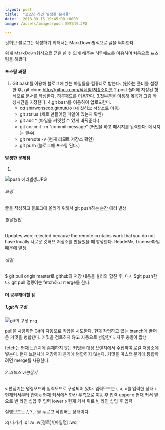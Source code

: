 ```yaml
---
layout: post
title:  "포스팅 하면 발생한 문제들"
date:   2018-09-15 19:45:00 +0000
image: /assets/images/push 에러발생.JPG

---
```

깃허브 블로그는 작성하기 위해서는 MarkDown형식으로 글을 써야한다. 

쉽게 MarkDown형식으로 글을 쓸 수 있게 해주는 하루패드를 이용하여 처음으로 포스팅을 해봤다.

#### 포스팅 과정
1. Git bash를 이용해 블로그에 있는 파일들을 컴퓨터로 받는다. (원하는 폴더를 설정한 후, git clone http://github.com/닉네임/저장소이름
2.post 폴더에 지정된 형식으로 문서를 작성한다. 하루패드를 이용한다.
3.첫부분을 이용해 제목과 그림 작성시간을 지정한다.
4.git bash를 이용하여 업로드한다.
	- cd shinwonseob.github.io  (내 깃허브 저장소로 이동)
	- git status  (세로 만들어진 파일이 있는지 확인)
	- git add *  (파일을 커밋할 수 있게 바꿔준다.)
	- git commit -m "commit message"  (커밋을 하고 메시지를 입력한다. 메시지는 필수)
	- git remote -v  (현재 리모트 저장소 확인)
	- git push  (블로그에 포스팅 된다.)

#### 발생한 문제점

1.

![push 에러발생.JPG](https://user-images.githubusercontent.com/22044022/45585963-7014a900-b929-11e8-8fd7-df962799198c.JPG)


###### 과정
글을 작성하고 블로그에 올리기 위해서 git push하는 순간 에러 발생

###### 발생원인
Updates were rejected because the remote contains work that you do not have locally
새로운 깃허브 저장소를 만들었을 때 발생한다. ReadeMe, License파일 때문에 발생.

###### 해결
$ git pull origin master로 github의 저장 내용을 불러와 합친 후, 다시 $git push한다.
git pull 명령어는 fetch하고 merge를 한다.


#### 더 공부해야할 점
##### 1.git의 구성

![git의 구성.png](https://user-images.githubusercontent.com/22044022/45585969-83c00f80-b929-11e8-9f3f-389d5456a51b.png)

pull을 사용하면 Git이 자동으로 작업을 시도한다. 현재 작업하고 있는 branch에 끌어온 커밋을 병합한다.
커밋을 검토하지 않고 자동으로 병합한다. 자주 충돌이 랍생

fetch는 현재 브랜치에 존재하지 않는 커밋을 대상 브랜치에서 수집하여 로컬 저장소에 넣는다.
현재 브랜치에 저장하지 분기에 병합하지 않는다. 커밋을 마스터 분기에 통합하려면 merge를 사용한다.


###### 2.리눅스 vi편집기
vi편집기는 명령모드와 입력모드로 구성되어 있다. 
입력모드는 i, a, o를 입력한 상태
i 현재커서부터 입력
a 현재 커서에서 한칸 우측으로 이동 후 입력
upper o 현재 커서 밑으로 빈 라인 삽입 후 입력
lower o 현재 커서 위로 빈 라인 삽입 후 입력

실행모드는 /, ? ,: 을 누르고 작업하는 상태이다.

:q 나가기
:q!
:w
:w[경로]/[파일명]
:wq



